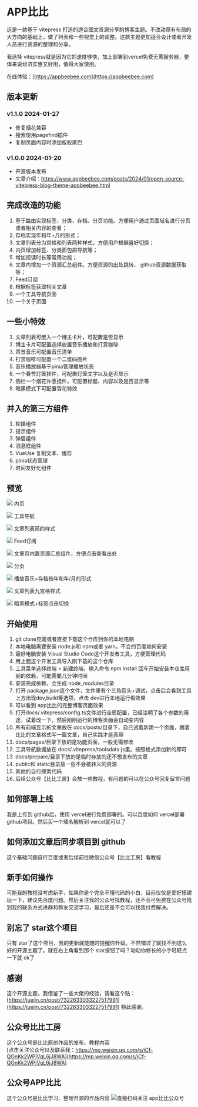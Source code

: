 # APP比比

这是一款基于 vitepress 打造的适合图文资源分享的博客主题。不改动原有布局的大方向的基础上，做了列表和一些视觉上的调整。这款主题更加适合设计或者开发人员进行资源的整理和分享。

我选择 vitepress就是因为它的速度够快，加上部署到vercel免费无需服务器，整体来说经济实惠又好用，值得大家使用。

在线体验：[https://appbeebee.com](https://appbeebee.com)

## 版本更新

### v1.1.0 2024-01-27
- 修复烟花兼容
- 搜索使用pagefind插件
- 复制页面内容时添加版权尾巴

### v1.0.0 2024-01-20

- 开源版本发布
- 文章介绍：https://www.appbeebee.com/posts/2024/01/open-source-vitepress-blog-theme-appbeebee.html

## 完成改造的功能
1. 基于路由实现标签、分类、存档、分页功能。方便用户通过页面域名进行分页或者相关内容的查看；
2. 存档实现年和年+月的形式；
3. 文章列表分为宫格和列表两种样式，方便用户根据喜好切换；
4. 内页增加标签、分类面包屑导航等；
5. 增加阅读时长等常用功能；
6. 文章内增加一个资源汇总组件。方便资源的出处跳转、 github资源数据获取等；
7. Feed订阅
8. 根据标签获取相关文章
9. 一个工具导航页面
10. 一个关于页面

## 一些小特效
1. 文章列表可嵌入一个博主卡片，可配置是否显示
2. 博主卡片可配置选择放置音乐播放和打赏咖啡
3. 背景音乐可配置音乐清单
4. 打赏咖啡可配置一个二维码图片
5. 音乐播放器基于pinia管理播放状态
6. 一个春节灯笼挂件，可配置灯笼文字以及是否显示
7. 侧栏一个烟花许愿挂件，可配置标题、内容以及是否显示等
8. 暗黑模式下可配置雪花特效

## 并入的第三方组件
1. 轮播组件
2. 提示组件
3. 弹层组件
4. 消息框组件
5. VueUse 复制文本、缓存
7. pinia状态管理
8. 时间友好化组件

## 预览
![](https://fc.sinaimg.cn/large/6364aa43gy1hm0fdq92lmj22c01bq1a2.jpg)
内页

![](https://fc.sinaimg.cn/large/6364aa43gy1hm0fdqk4umj22c01bqk52.jpg)
工具导航

![](https://fc.sinaimg.cn/large/6364aa43gy1hm0fdqppztj22c01bqqqb.jpg)
文章列表简约样式

![](https://fc.sinaimg.cn/large/6364aa43gy1hm0fdqrdlzj22c01bq4hn.jpg)
Feed订阅

![](https://fc.sinaimg.cn/large/6364aa43gy1hm0fdqyuaij22c01bqkee.jpg)
文章页内置资源汇总组件，方便点击查看出处

![](https://fc.sinaimg.cn/large/6364aa43gy1hm0fdqzlnrj22c01bq4qp.jpg)
分页

![](https://fc.sinaimg.cn/large/6364aa43gy1hm0fdr03guj22c01bqb29.jpg)
播放音乐+存档按年和年/月的形式

![](https://fc.sinaimg.cn/large/6364aa43gy1hm0fdr08pnj22c01bqb29.jpg)
文章列表九宫格样式

![](https://fc.sinaimg.cn/large/6364aa43gy1hm0fdr2dlbj22c01bqb29.jpg)
暗黑模式+标签点击切换

## 开始使用

1. git clone克隆或者直接下载这个仓库到你的本地电脑
2. 本地电脑需要安装 node.js和 npm或者 yarn。不会的百度如何安装
3. 最好电脑安装 Visual Studio Code这个开发者工具，方便管理代码
4. 用上面这个开发工具导入刚下载的这个仓库
5. 工具菜单选择终端 > 新建终端，输入命令 npm install 回车开始安装本仓库用到的依赖，可能需要几分钟时间
6. 安装完成依赖，会生成 node_modules目录
7. 打开 package.json这个文件，文件里有个三角箭头+调试，点击后会看到工具上方出现dev,build等选项，点击 dev进行本地运行看效果
8. 可以看到 app比比的完整博客页面效果
9. 打开docs/.vitepress/config.ts文件进行全局配置，已经注明了各个参数的用途，试着改一下，然后刚刚运行的博客页面会自动变内容
10. 所有前端显示的文章放在 docs/posts/目录下，自己试着新建一个页面，跟着比比的文章格式写一篇文章，自己实践才是真理
11. docs/pages/目录下放的是功能页面，一般无需修改
12. 工具导航数据放在 docs/.vitepress/toolsdata.js里。按照格式添加新的即可
13. docs/prepare/目录下放的是临时存放的还不想发布的文章
14. public和 static目录放一些不会被转义的资源
15. 其他的自行摸索代码
16. 后续公众号【比比工房】会放一些教程，有问题的可以在公众号回复留言问题

## 如何部署上线
我是上传到 github后，使用 vercel进行免费部署的。可以百度如何 vercel部署 github项目。然后买一个域名解析到 vercel就可以了

## 如何添加文章后同步项目到 github
这个基础问题自行百度或者后续前往微信公众号【比比工房】看教程

## 新手如何操作
可能我的教程没考虑新手，如果你是个完全不懂代码的小白，目前仅仅是爱好搭建玩一下，建议先百度问题。然后关注我的公众号找教程，还不会可免费在公众号找到我的联系方式进群和群友交流学习，最后还是不会可以找我付费解决。

## 别忘了 star这个项目
只有 star了这个项目，我的更新就能随时提醒你升级。不然错过了就找不到这么好的开源主题了。就在右上角看到那个 star按钮了吗？动动你修长的小手轻轻点一下就 ok了

## 感谢
这个开源主题，我借鉴了一些大佬的经验，请看这个贴：[https://juejin.cn/post/7322633033227517991](https://juejin.cn/post/7322633033227517991)
特此感谢。

## 公众号比比工房
这个公众号是比比原创作品的发布、教程内容  
[点击关注公众号以及联系我：https://mp.weixin.qq.com/s/iCf-QOnKk2WPjVqL6jJ8WA](https://mp.weixin.qq.com/s/iCf-QOnKk2WPjVqL6jJ8WA)

## 公众号APP比比
这个公众号是比比学习、整理开源的作品内容
![直接扫码关注 app比比公众号](https://cdn.enshimama.com/appbeebee/posts/gzh.png)








